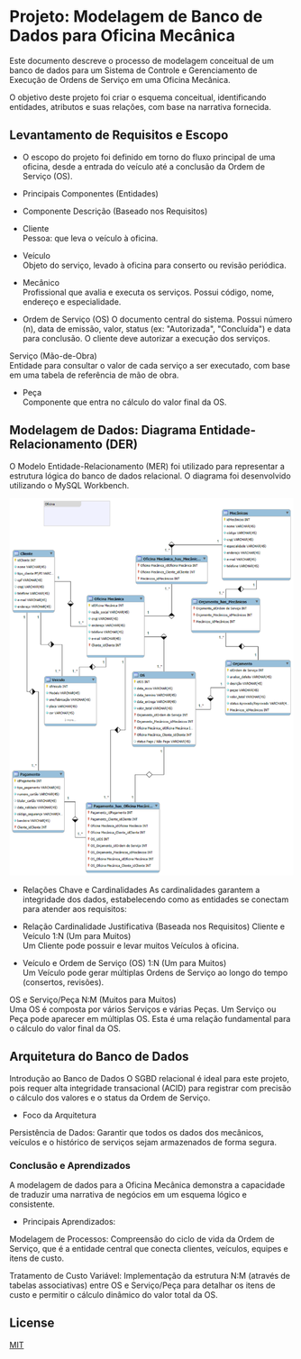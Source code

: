 # Projeto: Modelagem de Banco de Dados para Oficina Mecânica

Este documento descreve o processo de modelagem conceitual de um banco de dados para um Sistema de Controle e Gerenciamento de Execução de Ordens de Serviço em uma Oficina Mecânica.

O objetivo deste projeto foi criar o esquema conceitual, identificando entidades, atributos e suas relações, com base na narrativa fornecida.

## Levantamento de Requisitos e Escopo
- O escopo do projeto foi definido em torno do fluxo principal de uma oficina, desde a entrada do veículo até a conclusão da Ordem de Serviço (OS).

- Principais Componentes (Entidades)
- Componente	Descrição (Baseado nos Requisitos)
- Cliente	
Pessoa: que leva o veículo à oficina.

- Veículo	
Objeto do serviço, levado à oficina para conserto ou revisão periódica.

- Mecânico	
Profissional que avalia e executa os serviços. Possui código, nome, endereço e especialidade.

- Ordem de Serviço (OS)	
O documento central do sistema. Possui número (n), data de emissão, valor, status (ex: "Autorizada", "Concluída") e data para conclusão. O cliente deve autorizar a execução dos serviços.




Serviço (Mão-de-Obra)	
Entidade para consultar o valor de cada serviço a ser executado, com base em uma tabela de referência de mão de obra.

- Peça	
Componente que entra no cálculo do valor final da OS.



## Modelagem de Dados: Diagrama Entidade-Relacionamento (DER)
O Modelo Entidade-Relacionamento (MER) foi utilizado para representar a estrutura lógica do banco de dados relacional. O diagrama foi desenvolvido utilizando o MySQL Workbench.

![Diagrama Entidade-Relacionamento da Oficina](img/oficina-der.png)

- Relações Chave e Cardinalidades
As cardinalidades garantem a integridade dos dados, estabelecendo como as entidades se conectam para atender aos requisitos:

- Relação	Cardinalidade	Justificativa (Baseada nos Requisitos)
Cliente e Veículo	1:N (Um para Muitos)	
Um Cliente pode possuir e levar muitos Veículos à oficina.

- Veículo e Ordem de Serviço (OS)	1:N (Um para Muitos)	
Um Veículo pode gerar múltiplas Ordens de Serviço ao longo do tempo (consertos, revisões).


OS e Serviço/Peça	N:M (Muitos para Muitos)	
Uma OS é composta por vários Serviços e várias Peças. Um Serviço ou Peça pode aparecer em múltiplas OS. Esta é uma relação fundamental para o cálculo do valor final da OS.



## Arquitetura do Banco de Dados
Introdução ao Banco de Dados
O SGBD relacional é ideal para este projeto, pois requer alta integridade transacional (ACID) para registrar com precisão o cálculo dos valores e o status da Ordem de Serviço.

- Foco da Arquitetura

Persistência de Dados: Garantir que todos os dados dos mecânicos, veículos e o histórico de serviços sejam armazenados de forma segura.



### Conclusão e Aprendizados
A modelagem de dados para a Oficina Mecânica demonstra a capacidade de traduzir uma narrativa de negócios em um esquema lógico e consistente.

- Principais Aprendizados:

Modelagem de Processos: Compreensão do ciclo de vida da Ordem de Serviço, que é a entidade central que conecta clientes, veículos, equipes e itens de custo.


Tratamento de Custo Variável: Implementação da estrutura N:M (através de tabelas associativas) entre OS e Serviço/Peça para detalhar os itens de custo e permitir o cálculo dinâmico do valor total da OS.

## License

[MIT](https://choosealicense.com/licenses/mit/)